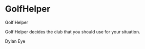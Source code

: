 # GolfHelper
Golf Helper

Golf Helper decides the club that you should use for your situation. 

Dylan Eye
